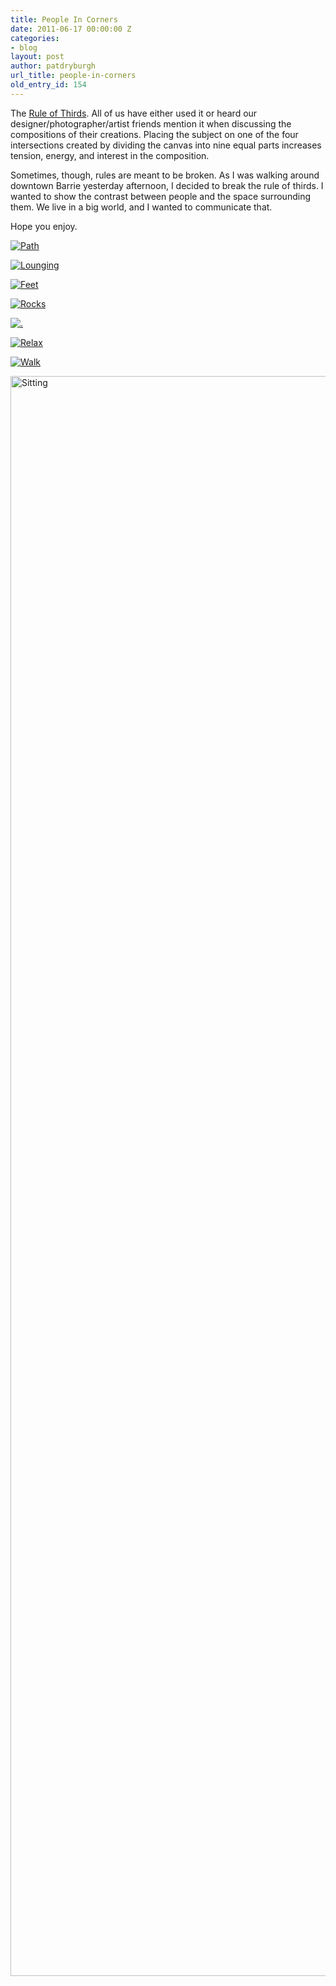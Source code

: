 ```yaml
---
title: People In Corners
date: 2011-06-17 00:00:00 Z
categories:
- blog
layout: post
author: patdryburgh
url_title: people-in-corners
old_entry_id: 154
---
```


The [Rule of Thirds](http://en.wikipedia.org/wiki/Rule_of_thirds). All of us have either used it or heard our designer/photographer/artist friends mention it when discussing the compositions of their creations. Placing the subject on one of the four intersections created by dividing the canvas into nine equal parts increases tension, energy, and interest in the composition.

Sometimes, though, rules are meant to be broken. As I was walking around downtown Barrie yesterday afternoon, I decided to break the rule of thirds. I wanted to show the contrast between people and the space surrounding them. We live in a big world, and I wanted to communicate that.

Hope you enjoy.


<a href="http://www.flickr.com/photos/7544495@N02/5841514758" title="View 'Path' on Flickr.com"><img alt="Path" src="http://farm6.static.flickr.com/5274/5841514758_b7a3a8d07a_o.jpg" /></a>

<a href="http://www.flickr.com/photos/7544495@N02/5841515074" title="View 'Lounging' on Flickr.com"><img alt="Lounging" src="http://farm3.static.flickr.com/2508/5841515074_01a05c24a5_b.jpg" /></a>

<a href="http://www.flickr.com/photos/7544495@N02/5841516300" title="View 'Feet' on Flickr.com"><img alt="Feet" src="http://farm4.static.flickr.com/3081/5841516300_8772b038ea_o.jpg" /></a>

<a href="http://www.flickr.com/photos/7544495@N02/5841516028" title="View 'Rocks' on Flickr.com"><img alt="Rocks" src="http://farm4.static.flickr.com/3352/5841516028_3cb520a009_o.jpg" /></a>

<a href="http://www.flickr.com/photos/7544495@N02/5841515760" title="View '.' on Flickr.com"><img alt="." src="http://farm4.static.flickr.com/3191/5841515760_90c2256886_o.jpg" /></a>

<a href="http://www.flickr.com/photos/7544495@N02/5840967127" title="View 'Relax' on Flickr.com"><img alt="Relax" src="http://farm6.static.flickr.com/5141/5840967127_d984ea67b1_o.jpg" /></a>

<a href="http://www.flickr.com/photos/7544495@N02/5841515286" title="View 'Walk' on Flickr.com"><img alt="Walk" src="http://farm4.static.flickr.com/3466/5841515286_78732b7cda_o.jpg" /></a>

<a href="http://www.flickr.com/photos/7544495@N02/5840968251" title="View 'Sitting' on Flickr.com"><img border="0" alt="Sitting" width="1700" src="http://farm3.static.flickr.com/2649/5840968251_7ff2a4abb7_o.jpg" height="2560"/></a>